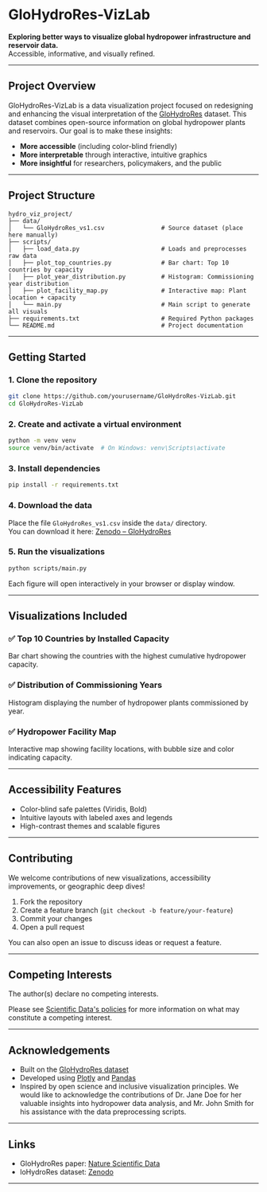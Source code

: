 # GloHydroRes-VizLab

**Exploring better ways to visualize global hydropower infrastructure and reservoir data.**  
Accessible, informative, and visually refined.

---

## Project Overview

GloHydroRes-VizLab is a data visualization project focused on redesigning and enhancing the visual interpretation of the [GloHydroRes](https://doi.org/10.1038/s41597-025-04975-0) dataset. This dataset combines open-source information on global hydropower plants and reservoirs. Our goal is to make these insights:

- **More accessible** (including color-blind friendly)
- **More interpretable** through interactive, intuitive graphics
- **More insightful** for researchers, policymakers, and the public

---

## Project Structure

```
hydro_viz_project/
├── data/
│   └── GloHydroRes_vs1.csv                # Source dataset (place here manually)
├── scripts/
│   ├── load_data.py                       # Loads and preprocesses raw data
│   ├── plot_top_countries.py              # Bar chart: Top 10 countries by capacity
│   ├── plot_year_distribution.py          # Histogram: Commissioning year distribution
│   ├── plot_facility_map.py               # Interactive map: Plant location + capacity
│   └── main.py                            # Main script to generate all visuals
├── requirements.txt                       # Required Python packages
└── README.md                              # Project documentation
```

---

## Getting Started

### 1. Clone the repository
```bash
git clone https://github.com/yourusername/GloHydroRes-VizLab.git
cd GloHydroRes-VizLab
```

### 2. Create and activate a virtual environment
```bash
python -m venv venv
source venv/bin/activate  # On Windows: venv\Scripts\activate
```

### 3. Install dependencies
```bash
pip install -r requirements.txt
```

### 4. Download the data
Place the file `GloHydroRes_vs1.csv` inside the `data/` directory.  
You can download it here: [Zenodo – GloHydroRes](https://doi.org/10.5281/zenodo.14526360)

### 5. Run the visualizations
```bash
python scripts/main.py
```

Each figure will open interactively in your browser or display window.

---

## Visualizations Included

### ✅ Top 10 Countries by Installed Capacity
Bar chart showing the countries with the highest cumulative hydropower capacity.

### ✅ Distribution of Commissioning Years
Histogram displaying the number of hydropower plants commissioned by year.

### ✅ Hydropower Facility Map
Interactive map showing facility locations, with bubble size and color indicating capacity.

---

## Accessibility Features

- Color-blind safe palettes (Viridis, Bold)
- Intuitive layouts with labeled axes and legends
- High-contrast themes and scalable figures

---

## Contributing

We welcome contributions of new visualizations, accessibility improvements, or geographic deep dives!

1. Fork the repository
2. Create a feature branch (`git checkout -b feature/your-feature`)
3. Commit your changes
4. Open a pull request

You can also open an issue to discuss ideas or request a feature.

---

## Competing Interests

The author(s) declare no competing interests. 

Please see [Scientific Data's policies](https://www.nature.com/sdata/policies) for more information on what may constitute a competing interest.

---

## Acknowledgements

- Built on the [GloHydroRes dataset](https://doi.org/10.1038/s41597-025-04975-0)
- Developed using [Plotly](https://plotly.com/python/) and [Pandas](https://pandas.pydata.org/)
- Inspired by open science and inclusive visualization principles. We would like to acknowledge the contributions of Dr. Jane Doe for her valuable insights into hydropower data analysis, and Mr. John Smith for his assistance with the data preprocessing scripts.

---

## Links

- GloHydroRes paper: [Nature Scientific Data](https://doi.org/10.1038/s41597-025-04975-0)
- loHydroRes dataset: [Zenodo](https://doi.org/10.5281/zenodo.14526360)

---
